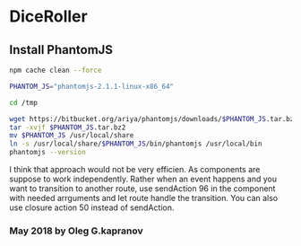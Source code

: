 # DiceRoller

## Install PhantomJS

```sh
npm cache clean --force

PHANTOM_JS="phantomjs-2.1.1-linux-x86_64"

cd /tmp

wget https://bitbucket.org/ariya/phantomjs/downloads/$PHANTOM_JS.tar.bz2
tar -xvjf $PHANTOM_JS.tar.bz2
mv $PHANTOM_JS /usr/local/share
ln -s /usr/local/share/$PHANTOM_JS/bin/phantomjs /usr/local/bin
phantomjs --version
```

I think that approach would not be very efficien. As components are
suppose to work independently. Rather when an event happens and you want
to transition to another route, use sendAction 96 in the component with
needed arrguments and let route handle the transition. You can also use
closure action 50 instead of sendAction.

### May 2018 by Oleg G.kapranov

[1]: https://github.com/sazzer/dice-roller
[2]: https://github.com/YanaNeronskaya/dice-roller
[3]: https://www.sitepoint.com/ember-js-perfect-framework-web-applications/
[4]: https://habr.com/company/ruvds/blog/341076/
[5]: https://github.com/broerse/ember-cli-blog
[6]: https://bloggr.exmer.com/posts
[7]: https://medium.com/peep-stack/building-a-performant-real-time-web-app-with-ember-fastboot-and-phoenix-part-4-93118e278c68
[8]: https://www.emberscreencasts.com/
[9]: https://www.emberscreencasts.com/posts/175-shopping-cart-part-2-persistence-with-localstorage
[10]: http://ideabuster.jayantbhawal.in/getting-started-with-ember-js-2-firebase-materialize-css/
[11]: https://emberigniter.com/send-closure-actions-up-data-owner/
[12]: https://github.com/emberjs/rfcs/blob/master/text/0050-improved-actions.md
[13]: https://github.com/DockYard/ember-route-action-helper
